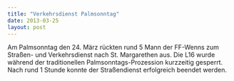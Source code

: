 ```yaml
---
title: "Verkehrsdienst Palmsonntag"
date: 2013-03-25
layout: post
---
```


Am Palmsonntag den 24. März rückten rund 5 Mann der FF-Wenns zum Straßen- und Verkehrsdienst nach St. Margarethen aus. Die L16 wurde während der traditionellen Palmsonntags-Prozession kurzzeitig gesperrt. Nach rund 1 Stunde konnte der Straßendienst erfolgreich beendet werden.